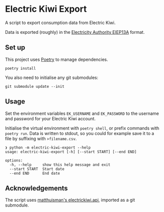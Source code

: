 # Electric Kiwi Export

A script to export consumption data from Electric Kiwi.

Data is exported (roughly) in the [Electricity Authority EIEP13A](https://www.ea.govt.nz/assets/dms-assets/30/EIEP13A-HHR-and-NHH-combined-v1.4.pdf) format.

## Set up

This project uses [Poetry](https://python-poetry.org) to manage dependencies.

```
poetry install
```

You also need to initialise any git submodules:
```
git submodule update --init
```

## Usage

Set the environment variables `EK_USERNAME` and `EK_PASSWORD` to the username and password for your Electric Kiwi account.

Initialise the virtual environment with `poetry shell`, or prefix commands with `poetry run`.
Data is written to stdout, so you could for example save it to a file by suffixing with `>filename.csv`.

```
❯ python -m electric-kiwi-export --help
usage: electric-kiwi-export [-h] [--start START] [--end END]

options:
  -h, --help     show this help message and exit
  --start START  Start date
  --end END      End date
```

## Acknowledgements

The script uses [matthuisman's electrickiwi.api](https://github.com/matthuisman/electrickiwi.api), imported as a git submodule.
